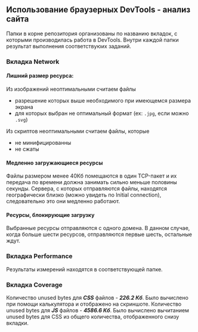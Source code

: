 ## Использование браузерных DevTools - анализ сайта
Папки в корне репозитория организованы по названию вкладок, с которыми производилась работа в DevTools. Внутри каждой папки результат выполнения соответствуюих заданий. 

### Вкладка Network

#### Лишний размер ресурса:
Из изображений неоптимальными считаем файлы 
- разрешение которых выше необходимого при имеющемся размера экрана
- для которых выбран не оптимальный формат (ex: ```.jpg```, если можно ```.svg```)

Из скриптов неоптимальными считаем файлы, которые
- не минифицированны
- не сжаты

#### Медленно загружающиеся ресурсы
Файлы размером менее 40Кб помещаются в один TCP-пакет и их передача по времени должна занимать сильно меньше половины секунды.
Сервера, с которых отправляются файлы, находятся географически близко (можно увидеть по Initial connection), следовательно это они медленно работают.

#### Ресурсы, блокирующие загрузку
Выбранные ресурсы отправляются с одного домена. В данном случае, когда больше шести ресурсов, отправляются первые шесть, остальные ждут.

### Вкладка Performance

Результаты измерений находятся в соответствующей папке.

### Вкладка Coverage

Количество unused bytes для ***CSS*** файлов - ***226.2 Кб***. Было вычислено при помощи калькулятора и отображено на скриншоте.
Количество unused bytes для ***JS*** файлов - ***4586.6 Кб***. Было вычислено вычитанием unused bytes для CSS из общего количества, отображенного снизу вкладки. 


